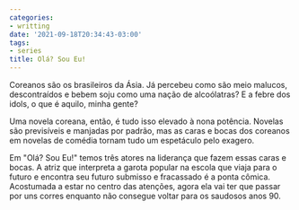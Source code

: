 ```yaml
---
categories:
- writting
date: '2021-09-18T20:34:43-03:00'
tags:
- series
title: Olá? Sou Eu!
---
```


Coreanos são os brasileiros da Ásia. Já percebeu como são meio malucos, descontraídos e bebem soju como uma nação de alcoólatras? E a febre dos idols, o que é aquilo, minha gente?

Uma novela coreana, então, é tudo isso elevado à nona potência. Novelas são previsíveis e manjadas por padrão, mas as caras e bocas dos coreanos em novelas de comédia tornam tudo um espetáculo pelo exagero.

Em "Olá? Sou Eu!" temos três atores na liderança que fazem essas caras e bocas. A atriz que interpreta a garota popular na escola que viaja para o futuro e encontra seu futuro submisso e fracassado é a ponta cômica. Acostumada a estar no centro das atenções, agora ela vai ter que passar por uns corres enquanto não consegue voltar para os saudosos anos 90.